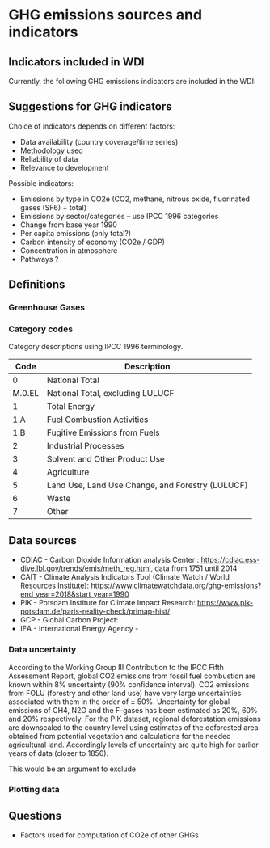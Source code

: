 GHG emissions sources and indicators
================

## Indicators included in WDI

Currently, the following GHG emissions indicators are included in the
WDI:

## Suggestions for GHG indicators

Choice of indicators depends on different factors:

  - Data availability (country coverage/time series)
  - Methodology used
  - Reliability of data
  - Relevance to development

Possible indicators:

  - Emissions by type in CO2e (CO2, methane, nitrous oxide, fluorinated
    gases (SF6) + total)
  - Emissions by sector/categories – use IPCC 1996 categories
  - Change from base year 1990
  - Per capita emissions (only total?)
  - Carbon intensity of economy (CO2e / GDP)
  - Concentration in atmosphere
  - Pathways ?

## Definitions

### Greenhouse Gases

### Category codes

Category descriptions using IPCC 1996 terminology.

| Code   | Description                                      |
| ------ | ------------------------------------------------ |
| 0      | National Total                                   |
| M.0.EL | National Total, excluding LULUCF                 |
| 1      | Total Energy                                     |
| 1.A    | Fuel Combustion Activities                       |
| 1.B    | Fugitive Emissions from Fuels                    |
| 2      | Industrial Processes                             |
| 3      | Solvent and Other Product Use                    |
| 4      | Agriculture                                      |
| 5      | Land Use, Land Use Change, and Forestry (LULUCF) |
| 6      | Waste                                            |
| 7      | Other                                            |

## Data sources

  - CDIAC - Carbon Dioxide Information analysis Center :
    <https://cdiac.ess-dive.lbl.gov/trends/emis/meth_reg.html>, data
    from 1751 until 2014
  - CAIT - Climate Analysis Indicators Tool (Climate Watch / World
    Resources Institute):
    <https://www.climatewatchdata.org/ghg-emissions?end_year=2018&start_year=1990>
  - PIK - Potsdam Institute for Climate Impact Research:
    <https://www.pik-potsdam.de/paris-reality-check/primap-hist/>
  - GCP - Global Carbon Project:
  - IEA - International Energy Agency -

### Data uncertainty

According to the Working Group III Contribution to the IPCC Fifth
Assessment Report, global CO2 emissions from fossil fuel combustion are
known within 8% uncertainty (90% confidence interval). CO2 emissions
from FOLU (forestry and other land use) have very large uncertainties
associated with them in the order of ± 50%. Uncertainty for global
emissions of CH4, N2O and the F-gases has been estimated as 20%, 60% and
20% respectively. For the PIK dataset, regional deforestation emissions
are downscaled to the country level using estimates of the deforested
area obtained from potential vegetation and calculations for the needed
agricultural land. Accordingly levels of uncertainty are quite high for
earlier years of data (closer to 1850).

This would be an argument to exclude

### Plotting data

## Questions

  - Factors used for computation of CO2e of other GHGs
